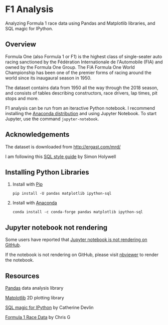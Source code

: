 # F1 Analysis
Analyzing Formula 1 race data using Pandas and Matplotlib libraries, and SQL magic for IPython.


## Overview
Formula One (also Formula 1 or F1) is the highest class of single-seater auto racing sanctioned by the 
Fédération Internationale de l'Automobile (FIA) and owned by the Formula One Group. The FIA Formula One 
World Championship has been one of the premier forms of racing around the world since its inaugaural 
season in 1950.

The dataset contains data from 1950 all the way through the 2018 season, and consists of tables describing 
constructors, race drivers, lap times, pit stops and more.

F1 analysis can be run from an iteractive Python notebook. I recommend installing the 
[Anaconda distribution](https://www.anaconda.com/distribution/#download-section)
and using Jupyter Notebook. To start Jupyter, use the command `jupyter-notebook`.


## Acknowledgements

The dataset is downloaded from http://ergast.com/mrd/


I am following this [SQL style guide](https://www.sqlstyle.guide)
by Simon Holywell


## Installing Python Libraries

1.  Install with [Pip](https://pip.pypa.io/en/stable/)

    `pip install -U pandas matplotlib ipython-sql`
    
2.  Install with [Anaconda](https://www.anaconda.com/distribution/)

    `conda install -c conda-forge pandas matplotlib ipython-sql`


## Jupyter notebook not rendering
Some users have reported that 
[Jupyter notebook is not rendering on GitHub](https://github.com/jupyter/notebook/issues/3035).

If the notebook is not rendering on GitHub, please visit 
[nbviewer](https://nbviewer.jupyter.org/github/jla524/f1-analysis/blob/master/formula-1-data-analysis.ipynb)
to render the notebook.



## Resources 

[Pandas](https://pandas.pydata.org) data analysis library

[Matplotlib](https://matplotlib.org) 2D plotting library

[SQL magic for IPython](https://github.com/catherinedevlin/ipython-sql/blob/master/README.rst) by Catherine Devlin

[Formula 1 Race Data](https://www.kaggle.com/cjgdev/formula-1-race-data-19502017) by Chris G








